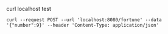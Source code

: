 

curl localhost test

`curl --request POST --url 'localhost:8080/fortune' --data '{"number":9}' --header 'Content-Type: application/json'`